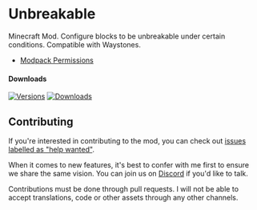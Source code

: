 # Unbreakable

Minecraft Mod. Configure blocks to be unbreakable under certain conditions. Compatible with Waystones.

- [Modpack Permissions](https://mods.twelveiterations.com/permissions)

#### Downloads

[![Versions](http://cf.way2muchnoise.eu/versions/1190485_latest.svg)](https://minecraft.curseforge.com/projects/unbreakables) [![Downloads](http://cf.way2muchnoise.eu/full_1190485_downloads.svg)](https://minecraft.curseforge.com/projects/unbreakables)

## Contributing

If you're interested in contributing to the mod, you can check out [issues labelled as "help wanted"](https://github.com/TwelveIterationMods/Unbreakables/issues?q=is%3Aopen+is%3Aissue+label%3A%22help+wanted%22).

When it comes to new features, it's best to confer with me first to ensure we share the same vision. You can join us on [Discord](https://discord.gg/VAfZ2Nau6j) if you'd like to talk.

Contributions must be done through pull requests. I will not be able to accept translations, code or other assets through any other channels.
